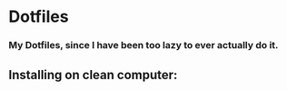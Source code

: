 # Dotfiles
### My Dotfiles, since I have been too lazy to ever actually do it.

## Installing on clean computer:
